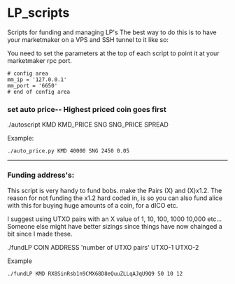 # LP_scripts
Scripts for funding and managing LP's
The best way to do this is to have your marketmaker on a VPS and SSH tunnel to it like so: 


You need to set the parameters at the top of each script to point it at your marketmaker rpc port.
```
# config area
mm_ip = '127.0.0.1'
mm_port = '6650'
# end of config area
```

### set auto price-- Highest priced coin goes first

./autoscript KMD KMD_PRICE SNG SNG_PRICE SPREAD

Example:

`./auto_price.py KMD 40000 SNG 2450 0.05`

-------------------------------------------------
### Funding address's:

This script is very handy to fund bobs. make the Pairs (X) and (X)x1.2. The reason for not funding the x1.2 hard coded in, is so you can also fund alice with this for buying huge amounts of a coin, for a dICO etc.

I suggest using UTXO pairs with an X value of 1, 10, 100, 1000 10,000 etc... Someone else might have better sizings since things have now chainged a bit since I made these.

./fundLP COIN ADDRESS 'number of UTXO pairs' UTXO-1 UTXO-2

Example

`./fundLP KMD RX8SinRsb1n9CMX68D8eQuuZLLqAJqU9Q9 50 10 12`
